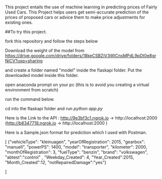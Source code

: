 This project entails the use of machine learning in predicting prices of Fairly Used Cars. This Project helps users get semi-accurate prediction of the prices of proposed cars or advice them to make price adjustments for existing ones.

##To try this project. 

fork this repository and follow the steps below

Download the weight of the model from https://drive.google.com/drive/folders/18keCSBZiV3WlCnsMPdL9pDt0e8grNiCV?usp=sharing

and create a folder named "model" inside the flaskapi folder. Put the downloaded model inside this folder.

open anaconda prompt on your pc (this is to avoid you creating a virtual environment from scratch)

run the command below.

cd into the flaskapi folder and run *python app.py*

Here is the Link to the API :  http://9e3bf3c1.ngrok.io -> http://localhost:2000 (http://b8347718.ngrok.io -> http://localhost:2000 )

Here is a Sample.json format for prediction which I used with Postman.

[ 
  {"vehicleType": "kleinuagen",  "yearOfRegistration": 2015, "gearbox": "manuell", "powerPS": 1400, "model": "transporter",
  "kilometer": 2000, "monthOfRegistration": 3, "fuelType": "benzin", "brand": "volkswagen", "abtest":"control" ,
  "Weekday_Created": 4, "Year_Created":2015, "Month_Created":12, "notRepairedDamage":"yes"}

]


